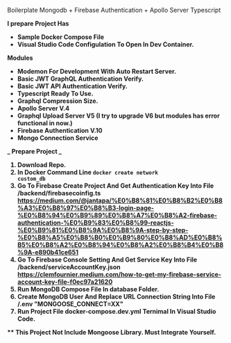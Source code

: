 Boilerplate Mongodb + Firebase Authentication + Apollo Server Typescript

<b>I prepare Project Has <b>

- Sample Docker Compose File
- Visual Studio Code Configulation To Open In Dev Container.

<b>Modules</b>

- Modemon For Development With Auto Restart Server.
- Basic JWT GraphQL Authentication Verify.
- Basic JWT API Authentication Verify.
- Typescript Ready To Use.
- Graphql Compression Size.
- Apollo Server V.4
- Graphql Upload Server V5 (I try to upgrade V6 but modules has error functional in now.)
- Firebase Authentication V.10
- Mongo Connection Service

<b>**_ Prepare Project _**<b>

1. Download Repo.
2. In Docker Command Line <code>docker create network custom_db</code>
3. Go To Firebase Create Project And Get Authentication Key Into File /backend/firebasecoinfig.ts <url>https://medium.com/@jantapa/%E0%B8%81%E0%B8%B2%E0%B8%A3%E0%B8%97%E0%B8%B3-login-page-%E0%B8%94%E0%B9%89%E0%B8%A7%E0%B8%A2-firebase-authentication-%E0%B9%83%E0%B8%99-reactjs-%E0%B9%81%E0%B8%9A%E0%B8%9A-step-by-step-%E0%B8%A5%E0%B8%B0%E0%B9%80%E0%B8%AD%E0%B8%B5%E0%B8%A2%E0%B8%94%E0%B8%A2%E0%B8%B4%E0%B8%9A-e890b41ce651</url>
4. Go To Firebase Console Setting And Get Service Key Into File /backend/serviceAccountKey.json <url>https://clemfournier.medium.com/how-to-get-my-firebase-service-account-key-file-f0ec97a21620</url>
5. Run MongoDB Compose File In database Folder.
6. Create MongoDB User And Replace URL Connection String Into File /.env "MONGOOSE_CONNECT=XX"
7. Run Project File docker-compose.dev.yml Ternimal In Visual Studio Code.

\*\* This Project Not Include Mongoose Library. Must Integrate Yourself.
